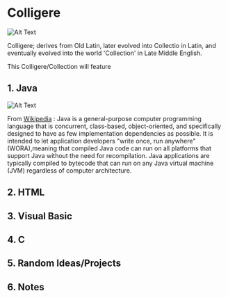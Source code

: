 # Colligere

![Alt Text](https://www.ibm.com/developerworks/i/f-ts-javadevelop.png)

Colligere; derives from Old Latin, later evolved into Collectio in Latin, and eventually evolved into the world 'Collection' in Late Middle English. 

This Colligere/Collection will feature 

 
## 1. Java 

![Alt Text](https://vignette.wikia.nocookie.net/swtor/images/6/6a/Java-logo.jpg/revision/latest/scale-to-width-down/640?cb=20120527140728)

From [Wikipedia](https://en.wikipedia.org/wiki/Java_(programming_language)) : Java is a general-purpose computer programming language that is concurrent, class-based, object-oriented, and specifically designed to have as few implementation dependencies as possible. It is intended to let application developers "write once, run anywhere" (WORA),meaning that compiled Java code can run on all platforms that support Java without the need for recompilation. Java applications are typically compiled to bytecode that can run on any Java virtual machine (JVM) regardless of computer architecture.

## 2. HTML
## 3. Visual Basic
## 4. C
## 5. Random Ideas/Projects
## 6. Notes

